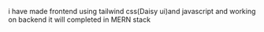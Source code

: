 i have made frontend using tailwind css(Daisy ui)and javascript and working on backend it will completed in MERN stack
